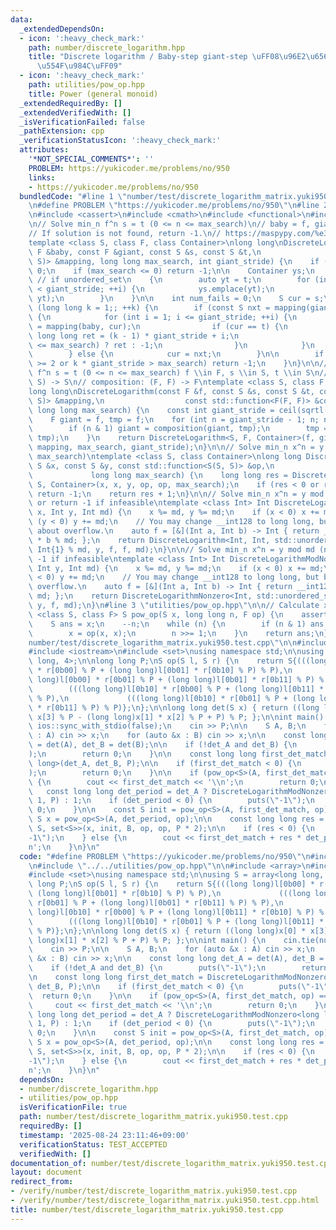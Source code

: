 ```yaml
---
data:
  _extendedDependsOn:
  - icon: ':heavy_check_mark:'
    path: number/discrete_logarithm.hpp
    title: "Discrete logarithm / Baby-step giant-step \uFF08\u96E2\u6563\u5BFE\u6570\
      \u554F\u984C\uFF09"
  - icon: ':heavy_check_mark:'
    path: utilities/pow_op.hpp
    title: Power (general monoid)
  _extendedRequiredBy: []
  _extendedVerifiedWith: []
  _isVerificationFailed: false
  _pathExtension: cpp
  _verificationStatusIcon: ':heavy_check_mark:'
  attributes:
    '*NOT_SPECIAL_COMMENTS*': ''
    PROBLEM: https://yukicoder.me/problems/no/950
    links:
    - https://yukicoder.me/problems/no/950
  bundledCode: "#line 1 \"number/test/discrete_logarithm_matrix.yuki950.test.cpp\"\
    \n#define PROBLEM \"https://yukicoder.me/problems/no/950\"\n#line 2 \"number/discrete_logarithm.hpp\"\
    \n#include <cassert>\n#include <cmath>\n#include <functional>\n#include <unordered_set>\n\
    \n// Solve min_n f^n s = t (0 <= n <= max_search)\n// baby = f, giant = f^giant_stride\n\
    // If solution is not found, return -1.\n// https://maspypy.com/%e3%83%a2%e3%83%8e%e3%82%a4%e3%83%89%e4%bd%9c%e7%94%a8%e3%81%ab%e9%96%a2%e3%81%99%e3%82%8b%e9%9b%a2%e6%95%a3%e5%af%be%e6%95%b0%e5%95%8f%e9%a1%8c\n\
    template <class S, class F, class Container>\nlong long\nDiscreteLogarithm(const\
    \ F &baby, const F &giant, const S &s, const S &t,\n                  const std::function<S(F,\
    \ S)> &mapping, long long max_search, int giant_stride) {\n    if (s == t) return\
    \ 0;\n    if (max_search <= 0) return -1;\n\n    Container ys;\n    // ys.reserve(giant_stride);\
    \ // if unordered_set\n    {\n        auto yt = t;\n        for (int i = 0; i\
    \ < giant_stride; ++i) {\n            ys.emplace(yt);\n            yt = mapping(baby,\
    \ yt);\n        }\n    }\n\n    int num_fails = 0;\n    S cur = s;\n\n    for\
    \ (long long k = 1;; ++k) {\n        if (const S nxt = mapping(giant, cur); ys.count(nxt))\
    \ {\n            for (int i = 1; i <= giant_stride; ++i) {\n                cur\
    \ = mapping(baby, cur);\n                if (cur == t) {\n                   \
    \ long long ret = (k - 1) * giant_stride + i;\n                    return (ret\
    \ <= max_search) ? ret : -1;\n                }\n            }\n            ++num_fails;\n\
    \        } else {\n            cur = nxt;\n        }\n\n        if (num_fails\
    \ >= 2 or k * giant_stride > max_search) return -1;\n    }\n}\n\n// Solve min_n\
    \ f^n s = t (0 <= n <= max_search) f \\in F, s \\in S, t \\in S\n// mapping: (F,\
    \ S) -> S\n// composition: (F, F) -> F\ntemplate <class S, class F, class Container>\n\
    long long\nDiscreteLogarithm(const F &f, const S &s, const S &t, const std::function<S(F,\
    \ S)> &mapping,\n                  const std::function<F(F, F)> &composition,\
    \ long long max_search) {\n    const int giant_stride = ceil(sqrtl(max_search));\n\
    \    F giant = f, tmp = f;\n    for (int n = giant_stride - 1; n; n >>= 1) {\n\
    \        if (n & 1) giant = composition(giant, tmp);\n        tmp = composition(tmp,\
    \ tmp);\n    }\n    return DiscreteLogarithm<S, F, Container>(f, giant, s, t,\
    \ mapping, max_search, giant_stride);\n}\n\n// Solve min_n x^n = y (1 <= n <=\
    \ max_search)\ntemplate <class S, class Container>\nlong long DiscreteLogarithmNonzero(const\
    \ S &x, const S &y, const std::function<S(S, S)> &op,\n                      \
    \             long long max_search) {\n    long long res = DiscreteLogarithm<S,\
    \ S, Container>(x, x, y, op, op, max_search);\n    if (res < 0 or res >= max_search)\
    \ return -1;\n    return res + 1;\n}\n\n// Solve min_n x^n = y mod md (n >= 0)\
    \ or return -1 if infeasible\ntemplate <class Int> Int DiscreteLogarithmMod(Int\
    \ x, Int y, Int md) {\n    x %= md, y %= md;\n    if (x < 0) x += md;\n    if\
    \ (y < 0) y += md;\n    // You may change __int128 to long long, but be careful\
    \ about overflow.\n    auto f = [&](Int a, Int b) -> Int { return __int128(a)\
    \ * b % md; };\n    return DiscreteLogarithm<Int, Int, std::unordered_set<Int>>(x,\
    \ Int{1} % md, y, f, f, md);\n}\n\n// Solve min_n x^n = y mod md (n >= 1) or return\
    \ -1 if infeasible\ntemplate <class Int> Int DiscreteLogarithmModNonzero(Int x,\
    \ Int y, Int md) {\n    x %= md, y %= md;\n    if (x < 0) x += md;\n    if (y\
    \ < 0) y += md;\n    // You may change __int128 to long long, but be careful about\
    \ overflow.\n    auto f = [&](Int a, Int b) -> Int { return __int128(a) * b %\
    \ md; };\n    return DiscreteLogarithmNonzero<Int, std::unordered_set<Int>>(x,\
    \ y, f, md);\n}\n#line 3 \"utilities/pow_op.hpp\"\n\n// Calculate x^n\ntemplate\
    \ <class S, class F> S pow_op(S x, long long n, F op) {\n    assert(n > 0);\n\
    \    S ans = x;\n    --n;\n    while (n) {\n        if (n & 1) ans = op(ans, x);\n\
    \        x = op(x, x);\n        n >>= 1;\n    }\n    return ans;\n}\n#line 4 \"\
    number/test/discrete_logarithm_matrix.yuki950.test.cpp\"\n\n#include <array>\n\
    #include <iostream>\n#include <set>\nusing namespace std;\n\nusing S = array<long\
    \ long, 4>;\n\nlong long P;\nS op(S l, S r) {\n    return S{(((long long)l[0b00]\
    \ * r[0b00] % P + (long long)l[0b01] * r[0b10] % P) % P),\n             (((long\
    \ long)l[0b00] * r[0b01] % P + (long long)l[0b01] * r[0b11] % P) % P),\n     \
    \        (((long long)l[0b10] * r[0b00] % P + (long long)l[0b11] * r[0b10] % P)\
    \ % P),\n             (((long long)l[0b10] * r[0b01] % P + (long long)l[0b11]\
    \ * r[0b11] % P) % P)};\n};\n\nlong long det(S x) { return ((long long)x[0] *\
    \ x[3] % P - (long long)x[1] * x[2] % P + P) % P; };\n\nint main() {\n    cin.tie(nullptr),\
    \ ios::sync_with_stdio(false);\n    cin >> P;\n\n    S A, B;\n    for (auto &x\
    \ : A) cin >> x;\n    for (auto &x : B) cin >> x;\n\n    const long long det_A\
    \ = det(A), det_B = det(B);\n\n    if (!det_A and det_B) {\n        puts(\"-1\"\
    );\n        return 0;\n    }\n\n    const long long first_det_match = DiscreteLogarithmModNonzero<long\
    \ long>(det_A, det_B, P);\n\n    if (first_det_match < 0) {\n        puts(\"-1\"\
    );\n        return 0;\n    }\n\n    if (pow_op<S>(A, first_det_match, op) == B)\
    \ {\n        cout << first_det_match << '\\n';\n        return 0;\n    }\n\n \
    \   const long long det_period = det_A ? DiscreteLogarithmModNonzero<long long>(det_A,\
    \ 1, P) : 1;\n    if (det_period < 0) {\n        puts(\"-1\");\n        return\
    \ 0;\n    }\n\n    const S init = pow_op<S>(A, first_det_match, op);\n    const\
    \ S x = pow_op<S>(A, det_period, op);\n\n    const long long res = DiscreteLogarithm<S,\
    \ S, set<S>>(x, init, B, op, op, P * 2);\n\n    if (res < 0) {\n        puts(\"\
    -1\");\n    } else {\n        cout << first_det_match + res * det_period << '\\\
    n';\n    }\n}\n"
  code: "#define PROBLEM \"https://yukicoder.me/problems/no/950\"\n#include \"../discrete_logarithm.hpp\"\
    \n#include \"../../utilities/pow_op.hpp\"\n\n#include <array>\n#include <iostream>\n\
    #include <set>\nusing namespace std;\n\nusing S = array<long long, 4>;\n\nlong\
    \ long P;\nS op(S l, S r) {\n    return S{(((long long)l[0b00] * r[0b00] % P +\
    \ (long long)l[0b01] * r[0b10] % P) % P),\n             (((long long)l[0b00] *\
    \ r[0b01] % P + (long long)l[0b01] * r[0b11] % P) % P),\n             (((long\
    \ long)l[0b10] * r[0b00] % P + (long long)l[0b11] * r[0b10] % P) % P),\n     \
    \        (((long long)l[0b10] * r[0b01] % P + (long long)l[0b11] * r[0b11] % P)\
    \ % P)};\n};\n\nlong long det(S x) { return ((long long)x[0] * x[3] % P - (long\
    \ long)x[1] * x[2] % P + P) % P; };\n\nint main() {\n    cin.tie(nullptr), ios::sync_with_stdio(false);\n\
    \    cin >> P;\n\n    S A, B;\n    for (auto &x : A) cin >> x;\n    for (auto\
    \ &x : B) cin >> x;\n\n    const long long det_A = det(A), det_B = det(B);\n\n\
    \    if (!det_A and det_B) {\n        puts(\"-1\");\n        return 0;\n    }\n\
    \n    const long long first_det_match = DiscreteLogarithmModNonzero<long long>(det_A,\
    \ det_B, P);\n\n    if (first_det_match < 0) {\n        puts(\"-1\");\n      \
    \  return 0;\n    }\n\n    if (pow_op<S>(A, first_det_match, op) == B) {\n   \
    \     cout << first_det_match << '\\n';\n        return 0;\n    }\n\n    const\
    \ long long det_period = det_A ? DiscreteLogarithmModNonzero<long long>(det_A,\
    \ 1, P) : 1;\n    if (det_period < 0) {\n        puts(\"-1\");\n        return\
    \ 0;\n    }\n\n    const S init = pow_op<S>(A, first_det_match, op);\n    const\
    \ S x = pow_op<S>(A, det_period, op);\n\n    const long long res = DiscreteLogarithm<S,\
    \ S, set<S>>(x, init, B, op, op, P * 2);\n\n    if (res < 0) {\n        puts(\"\
    -1\");\n    } else {\n        cout << first_det_match + res * det_period << '\\\
    n';\n    }\n}\n"
  dependsOn:
  - number/discrete_logarithm.hpp
  - utilities/pow_op.hpp
  isVerificationFile: true
  path: number/test/discrete_logarithm_matrix.yuki950.test.cpp
  requiredBy: []
  timestamp: '2025-08-24 23:11:46+09:00'
  verificationStatus: TEST_ACCEPTED
  verifiedWith: []
documentation_of: number/test/discrete_logarithm_matrix.yuki950.test.cpp
layout: document
redirect_from:
- /verify/number/test/discrete_logarithm_matrix.yuki950.test.cpp
- /verify/number/test/discrete_logarithm_matrix.yuki950.test.cpp.html
title: number/test/discrete_logarithm_matrix.yuki950.test.cpp
---
```

